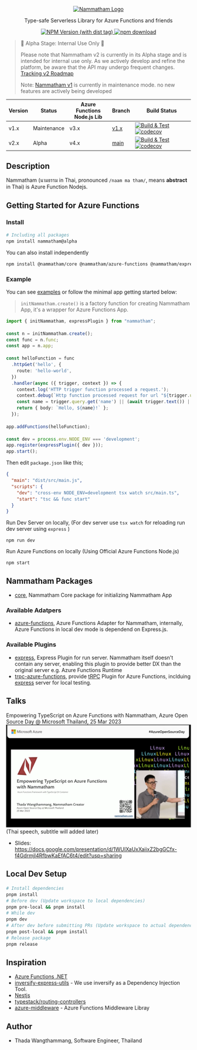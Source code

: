 <p align="center">
  <a href="http://thadaw.com/" target="blank"><img src="https://i.ibb.co/QmTh7x4/Nammatham-Logo-v2.png" width="120" alt="Nammatham Logo" /></a>
</p>

<p align="center">
Type-safe Serverless Library for Azure Functions and friends 
</p>

<p align="center"><a href="https://www.npmjs.com/package/nammatham"><img alt="NPM Version (with dist tag)" src="https://img.shields.io/npm/v/nammatham/alpha">
 <a href="https://www.npmjs.com/package/nammatham"><img src="https://img.shields.io/npm/dt/nammatham" alt="npm download"></a></p>


> 🚧 Alpha Stage: Internal Use Only 🚧
> 
> Please note that Nammatham v2 is currently in its Alpha stage and is intended for internal use only. As we actively develop and refine the platform, be aware that the API may undergo frequent changes. [Tracking v2 Roadmap](https://github.com/thaitype/nammatham/issues?q=is%3Aissue+is%3Aopen+label%3Av2-blocker)
> 
> Note: [Nammatham v1](https://www.npmjs.com/package/nammatham) is currently in maintenance mode. no new features are actively being developed


| Version | Status      | Azure Functions <br>Node.js Lib | Branch       | Build Status                                                                                                                                                                                                                                                                                                                |
| ------- | ----------- | ----------------------- | ------------ | --------------------------------------------------------------------------------------------------------------------------------------------------------------------------------------------------------------------------------------------------------------------------------------------------------------------------- |
| v1.x    | Maintenance | v3.x                    | [v1.x][v1.x] | [![Build & Test](https://github.com/thaitype/nammatham/actions/workflows/test.yml/badge.svg?branch=v1.x)](https://github.com/thaitype/nammatham/actions/workflows/test.yml) [![codecov](https://codecov.io/gh/thaitype/nammatham/branch/v1.x/graph/badge.svg?token=Y7ZMDKFPAN)](https://codecov.io/gh/thaitype/nammatham) |
| v2.x    | Alpha       | v4.x                    | [main][main] | [![Build & Test](https://github.com/thaitype/nammatham/actions/workflows/test.yml/badge.svg?branch=main.unittest)](https://github.com/thaitype/nammatham/actions/workflows/test.yml) [![codecov](https://codecov.io/gh/thaitype/nammatham/branch/main/graph/badge.svg?token=Y7ZMDKFPAN)](https://codecov.io/gh/thaitype/nammatham)                                                                                                                                        |

[v1.x]: https://github.com/thaitype/nammatham/tree/v1.x
[main]: https://github.com/thaitype/nammatham/tree/main

## Description
Nammatham (นามธรรม in Thai, pronounced `/naam ma tham/`, means **abstract** in Thai) is Azure Function Nodejs.

## Getting Started for Azure Functions

### Install

```bash
# Including all packages
npm install nammatham@alpha
```

You can also install independently
```bash
npm install @nammatham/core @nammatham/azure-functions @nammatham/express
```

### Example

You can see [examples](examples) or follow the minimal app getting started below:

> `initNammatham.create()` is a factory function for creating Nammatham App, it's a wrapper for Azure Functions App.

```typescript
import { initNammatham, expressPlugin } from "nammatham";

const n = initNammatham.create();
const func = n.func;
const app = n.app;

const helloFunction = func
  .httpGet('hello', {
    route: 'hello-world',
  })
  .handler(async ({ trigger, context }) => {
    context.log('HTTP trigger function processed a request.');
    context.debug(`Http function processed request for url "${trigger.url}"`);
    const name = trigger.query.get('name') || (await trigger.text()) || 'world';
    return { body: `Hello, ${name}!` };
  });

app.addFunctions(helloFunction);

const dev = process.env.NODE_ENV === 'development';
app.register(expressPlugin({ dev }));
app.start();
```

Then edit `package.json` like this;

```json
{
  "main": "dist/src/main.js",
  "scripts": {
    "dev": "cross-env NODE_ENV=development tsx watch src/main.ts",
    "start": "tsc && func start"
  }
}
```

Run Dev Server on locally, (For dev server use `tsx watch` for reloading run dev server using `express` )

```
npm run dev
```

Run Azure Functions on locally (Using Official Azure Functions Node.js)

```
npm start
```


## Nammatham Packages

- [core][@nammatham/core], Nammatham Core package for initializing Nammatham App

### Available Adatpers

- [azure-functions][@nammatham/azure-functions], Azure Functions Adapter for Nammatham, internally, Azure Functions in local dev mode is dependend on Express.js.

### Available Plugins

- [express][@nammatham/express], Express Plugin for run server. Nammatham itself doesn't contain any server, enabling this plugin to provide better DX than the original server e.g. Azure Functions Runtime
- [trpc-azure-functions][@nammatham/trpc-azure-functions], provide [tRPC](https://trpc.io/) Plugin for Azure Functions, inclduing [express][@nammatham/express] server for local testing.

[@nammatham/core]: packages/core
[@nammatham/azure-functions]: packages/azure-functions
[@nammatham/express]: packages/express
[@nammatham/trpc-azure-functions]: packages/trpc-azure-functions


## Talks 
Empowering TypeScript on Azure Functions with Nammatham, Azure Open Source Day @ Microsoft Thailand, 25 Mar 2023
[![](docs/imgs/azure-open-source-day-2023.png)](https://www.youtube.com/watch?v=n6B4-5Lt2h0) (Thai speech, subtitle will added later)
- Slides: https://docs.google.com/presentation/d/1WUIXaUxXaiixZ2bgGCfx-f4Gdrmjl4RfbwKaEfAC6t4/edit?usp=sharing


<!-- ## What's different with Azure Functions v4 (Official Library) -->

## Local Dev Setup

```bash
# Install dependencies
pnpm install
# Before dev (Update workspace to local dependencies)
pnpm pre-local && pnpm install
# While dev
pnpm dev
# After dev before submitting PRs (Update workspace to actual dependencies), `pnpm install` for making sure lockfile is correct.
pnpm post-local && pnpm install
# Release package
pnpm release
```

## Inspiration 
- [Azure Functions .NET](https://learn.microsoft.com/en-us/azure/azure-functions/create-first-function-cli-csharp?tabs=azure-cli%2Cin-process)
- [inversify-express-utils](https://github.com/inversify/inversify-express-utils) - We use inversify as a Dependency Injection Tool.
- [Nestjs](https://nestjs.com/)
- [typestack/routing-controllers](https://github.com/typestack/routing-controllers)
- [azure-middleware](https://github.com/emanuelcasco/azure-middleware) - Azure Functions Middleware Libray

## Author
- Thada Wangthammang, Software Engineer, Thailand